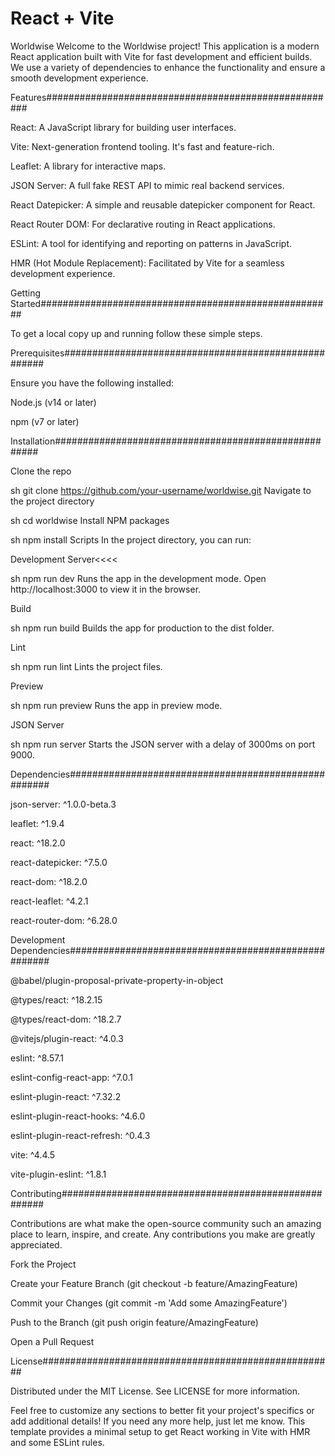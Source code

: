 # React + Vite

Worldwise
Welcome to the Worldwise project! This application is a modern React application built with Vite for fast development and efficient builds. We use a variety of dependencies to enhance the functionality and ensure a smooth development experience.

Features#####################################################

React: A JavaScript library for building user interfaces.

Vite: Next-generation frontend tooling. It's fast and feature-rich.

Leaflet: A library for interactive maps.

JSON Server: A full fake REST API to mimic real backend services.

React Datepicker: A simple and reusable datepicker component for React.

React Router DOM: For declarative routing in React applications.

ESLint: A tool for identifying and reporting on patterns in JavaScript.

HMR (Hot Module Replacement): Facilitated by Vite for a seamless development experience.

Getting Started#####################################################

To get a local copy up and running follow these simple steps.

Prerequisites#####################################################

Ensure you have the following installed:

Node.js (v14 or later)

npm (v7 or later)

Installation#####################################################

Clone the repo

sh
git clone https://github.com/your-username/worldwise.git
Navigate to the project directory

sh
cd worldwise
Install NPM packages

sh
npm install
Scripts
In the project directory, you can run:

Development Server<<<<

sh
npm run dev
Runs the app in the development mode. Open http://localhost:3000 to view it in the browser.

Build

sh
npm run build
Builds the app for production to the dist folder.

Lint

sh
npm run lint
Lints the project files.

Preview

sh
npm run preview
Runs the app in preview mode.

JSON Server

sh
npm run server
Starts the JSON server with a delay of 3000ms on port 9000.

Dependencies#####################################################

json-server: ^1.0.0-beta.3

leaflet: ^1.9.4

react: ^18.2.0

react-datepicker: ^7.5.0

react-dom: ^18.2.0

react-leaflet: ^4.2.1

react-router-dom: ^6.28.0

Development Dependencies#####################################################

@babel/plugin-proposal-private-property-in-object

@types/react: ^18.2.15

@types/react-dom: ^18.2.7

@vitejs/plugin-react: ^4.0.3

eslint: ^8.57.1

eslint-config-react-app: ^7.0.1

eslint-plugin-react: ^7.32.2

eslint-plugin-react-hooks: ^4.6.0

eslint-plugin-react-refresh: ^0.4.3

vite: ^4.4.5

vite-plugin-eslint: ^1.8.1

Contributing#####################################################

Contributions are what make the open-source community such an amazing place to learn, inspire, and create. Any contributions you make are greatly appreciated.

Fork the Project

Create your Feature Branch (git checkout -b feature/AmazingFeature)

Commit your Changes (git commit -m 'Add some AmazingFeature')

Push to the Branch (git push origin feature/AmazingFeature)

Open a Pull Request

License#####################################################

Distributed under the MIT License. See LICENSE for more information.

Feel free to customize any sections to better fit your project's specifics or add additional details! If you need any more help, just let me know.
This template provides a minimal setup to get React working in Vite with HMR and some ESLint rules.
